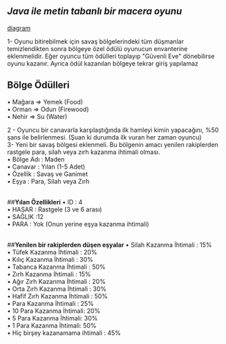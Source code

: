 ## *Java ile metin tabanlı bir macera oyunu*
[diagram](https://github.com/emirakdemir/AdventureGame/blob/main/diagram.jpg) <br/>

1- Oyunu bitirebilmek için savaş bölgelerindeki tüm düşmanlar temizlendikten sonra bölgeye özel ödülü oyunucun envanterine eklenmelidir. Eğer oyuncu tüm ödülleri toplayıp "Güvenli Eve" dönebilirse oyunu kazanır. Ayrıca ödül kazanılan bölgeye tekrar giriş yapılamaz
<br/>
## **Bölge Ödülleri**
• Mağara => Yemek (Food) <br/>
• Orman => Odun (Firewood) <br/>
• Nehir => Su (Water) <br/>

2 - Oyuncu bir canavarla karşılaştığında ilk hamleyi kimin yapacağını, %50 şans ile belirlenmesi. (Şuan ki durumda ilk vuran her zaman oyuncu)<br/>
3- Yeni bir savaş bölgesi eklenmeli. Bu bölgenin amacı yenilen rakiplerden rastgele para, silah veya zırh kazanma ihtimali olması.<br/>
• Bölge Adı : Maden <br/>
• Canavar : Yılan (1-5 Adet) <br/>
• Özellik : Savaş ve Ganimet  <br/>
• Eşya : Para, Silah veya Zırh <br/>
 <br/>
 
##**Yılan Özellikleri**
• ID : 4 <br/>
• HASAR : Rastgele (3 ve 6 arası) <br/>
• SAĞLIK :12 <br/>
• PARA : Yok (Onun yerine eşya kazanma ihtimali) <br/>
<br/>

##**Yenilen bir rakiplerden düşen eşyalar**
• Silah Kazanma İhtimali : 15% <br/>
• Tüfek Kazanma İhtimali : 20% <br/>
• Kılıç Kazanma İhtimali : 30% <br/>
• Tabanca Kazanma İhtimali : 50% <br/>
• Zırh Kazanma İhtimali : 15% <br/>
• Ağır Zırh Kazanma İhtimali : 20% <br/>
• Orta Zırh Kazanma İhtimali : 30% <br/>
• Hafif Zırh Kazanma İhtimali : 50% <br/>
• Para Kazanma İhtimali : 25% <br/>
• 10 Para Kazanma İhtimali: 20% <br/>
• 5 Para Kazanma İhtimali: 30% <br/>
• 1 Para Kazanma İhtimali: 50% <br/> 
• Hiç birşey kazanamama ihtimali : 45% <br/>
